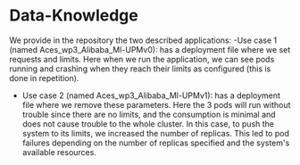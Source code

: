 # Data-Knowledge
We provide in the repository the two described applications: 
-Use case 1 (named Aces_wp3_Alibaba_Ml-UPMv0): has a deployment file where we set requests and limits. Here when we run the application, we can see pods running and crashing when they reach their limits as configured (this is done in repetition).  

- Use case 2 (named Aces_wp3_Alibaba_Ml-UPMv1): has a deployment file where we remove these parameters.  Here the 3 pods will run without trouble since there are no limits, and the consumption is minimal and does not cause trouble to the whole cluster. In this case, to push the system to its limits, we increased the number of replicas. This led to pod failures depending on the number of replicas specified and the system's available resources.  
